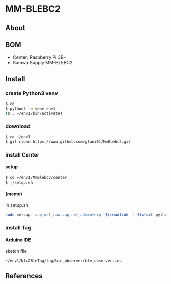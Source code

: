 # MM-BLEBC2

## About


## BOM

* Center: Raspberry Pi 3B+
* Samwa Supply MM-BLEBC2


## Install

### create Python3 venv
```bash
$ cd
$ python3 -m venv env1
($ . ~/env1/bin/activate)
```

### download
```bash
$ cd ~/env1
$ git clone https://www.github.com/ytani01/MmBlebc2.git
```

### install Center

#### setup
```bash
$ cd ~/env1/MmBlebc2/center
$ ./setup.sh
```

#### (memo)
in setup.sh
``` bash
sudo setcap 'cap_net_raw,cap_net_admin+eip' $(readlink -f $(which python3))
```

### install Tag

#### Arduino IDE

sketch file
```
~/env1/Nfc2BleTag/tag/ble_observer/ble_observer.ino
```

## References

